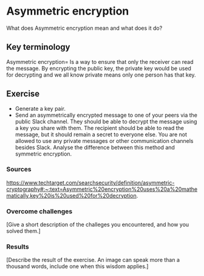 # Asymmetric encryption
What does Asymmetric encryption mean and what does it do?
## Key terminology
Asymmetric encryption= Is a way to ensure that only the receiver can read the message. By encrypting the public key, the private key would be used for decrypting and we all know private means only one person has that key. 

## Exercise
- Generate a key pair.
- Send an asymmetrically encrypted message to one of your peers via the public Slack channel. They should be able to decrypt the message using a key you share with them. The recipient should be able to read the message, but it should remain a secret to everyone else.
You are not allowed to use any private messages or other communication channels besides Slack. Analyse the difference between this method and symmetric encryption.

### Sources
https://www.techtarget.com/searchsecurity/definition/asymmetric-cryptography#:~:text=Asymmetric%20encryption%20uses%20a%20mathematically,key%20is%20used%20for%20decryption.

### Overcome challenges
[Give a short description of the challeges you encountered, and how you solved them.]

### Results
[Describe the result of the exercise. An image can speak more than a thousand words, include one when this wisdom applies.]
